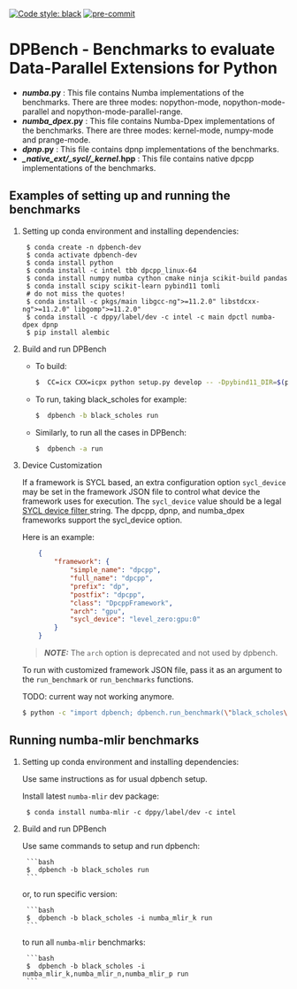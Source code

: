 <!--
SPDX-FileCopyrightText: 2022 - 2023 Intel Corporation

SPDX-License-Identifier: Apache-2.0
-->

[![Code style: black](https://img.shields.io/badge/code%20style-black-000000.svg)](https://github.com/psf/black)
[![pre-commit](https://github.com/IntelPython/dpbench/actions/workflows/pre-commit.yml/badge.svg)](https://github.com/IntelPython/dpbench/actions/workflows/pre-commit.yml)

# DPBench - Benchmarks to evaluate Data-Parallel Extensions for Python

* __*_numba_*.py__ : This file contains Numba implementations of the benchmarks. There are three modes: nopython-mode, nopython-mode-parallel and nopython-mode-parallel-range.
* __*_numba_dpex_*.py__ : This file contains Numba-Dpex implementations of the benchmarks. There are three modes: kernel-mode, numpy-mode and prange-mode.
* __*_dpnp_*.py__ : This file contains dpnp implementations of the benchmarks.
* __*_native_ext/_sycl/__kernel_*.hpp__ : This file contains native dpcpp implementations of the benchmarks.

## Examples of setting up and running the benchmarks
1. Setting up conda environment and installing dependencies:

        $ conda create -n dpbench-dev
        $ conda activate dpbench-dev
        $ conda install python
        $ conda install -c intel tbb dpcpp_linux-64
        $ conda install numpy numba cython cmake ninja scikit-build pandas
        $ conda install scipy scikit-learn pybind11 tomli
        # do not miss the quotes!
        $ conda install -c pkgs/main libgcc-ng">=11.2.0" libstdcxx-ng">=11.2.0" libgomp">=11.2.0"
        $ conda install -c dppy/label/dev -c intel -c main dpctl numba-dpex dpnp
        $ pip install alembic

2. Build and run DPBench
    - To build:
        ```bash
        $  CC=icx CXX=icpx python setup.py develop -- -Dpybind11_DIR=$(python -m pybind11 --cmakedir) -DDPCTL_MODULE_PATH=$(python -m dpctl --cmakedir)
        ```
    - To run, taking black_scholes for example:
        ```bash
        $  dpbench -b black_scholes run
        ```
    - Similarly, to run all the cases in DPBench:
        ```bash
        $  dpbench -a run
        ```

3. Device Customization

   If a framework is SYCL based, an extra configuration option `sycl_device` may be set in the
   framework JSON file to control what device the framework uses for execution. The `sycl_device`
   value should be a legal
   [SYCL device filter ](https://intel.github.io/llvm-docs/EnvironmentVariables.html#sycl_device_filter)
   string. The dpcpp, dpnp, and numba_dpex frameworks support the sycl_device option.

   Here is an example:

    ```json
        {
            "framework": {
                "simple_name": "dpcpp",
                "full_name": "dpcpp",
                "prefix": "dp",
                "postfix": "dpcpp",
                "class": "DpcppFramework",
                "arch": "gpu",
                "sycl_device": "level_zero:gpu:0"
            }
        }
    ```

    > **_NOTE:_**  The `arch` option is deprecated and not used by dpbench.

   To run with customized framework JSON file, pass it as an argument to the `run_benchmark` or
   `run_benchmarks` functions.

   TODO: current way not working anymore.

    ```bash
    $ python -c "import dpbench; dpbench.run_benchmark(\"black_scholes\", "<absolute path to json file>")"
    ```

## Running numba-mlir benchmarks
1. Setting up conda environment and installing dependencies:

    Use same instructions as for usual dpbench setup.

    Install latest `numba-mlir` dev package:

        $ conda install numba-mlir -c dppy/label/dev -c intel

2. Build and run DPBench

    Use same commands to setup and run dpbench:

        ```bash
        $  dpbench -b black_scholes run
        ```

    or, to run specific version:


        ```bash
        $  dpbench -b black_scholes -i numba_mlir_k run
        ```

    to run all `numba-mlir` benchmarks:

        ```bash
        $  dpbench -b black_scholes -i numba_mlir_k,numba_mlir_n,numba_mlir_p run
        ```
